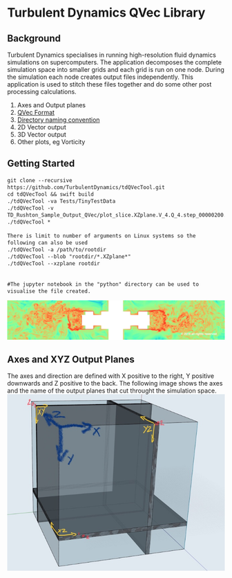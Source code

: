 # Turbulent Dynamics QVec Library

## Background
Turbulent Dynamics specialises in running high-resolution fluid dynamics simulations on supercomputers. The application decomposes the complete simulation space into smaller grids and each grid is run on one node. During the simulation each node creates output files independently. This application is used to stitch these files together and do some other post processing calculations.


1. Axes and Output planes
2. [QVec Format](tdQVec_format.md)
3. [Directory naming convention](Directory_naming_convention.md)
4. 2D Vector output
5. 3D Vector output
6. Other plots, eg Vorticity



## Getting Started
```
git clone --recursive https://github.com/TurbulentDynamics/tdQVecTool.git
cd tdQVecTool && swift build
./tdQVecTool -va Tests/TinyTestData
./tdQVecTool -v TD_Rushton_Sample_Output_QVec/plot_slice.XZplane.V_4.Q_4.step_00000200.cut_70
./tdQVecTool *

There is limit to number of arguments on Linux systems so the following can also be used
./tdQVecTool -a /path/to/rootdir
./tdQVecTool --blob "rootdir/*.XZplane*"
./tdQVecTool --xzplane rootdir


#The jupyter notebook in the "python" directory can be used to visualise the file created.
```

![Impeller Vorticity](../Impeller_Vorticity.jpg)


## Axes and XYZ Output Planes
The axes and direction are defined with X positive to the right, Y positive downwards and Z positive to the back.  The following image shows the axes and the name of the output planes that cut throught the simulation space.
![XYZ Planes](../XYZ_planes.jpg)








